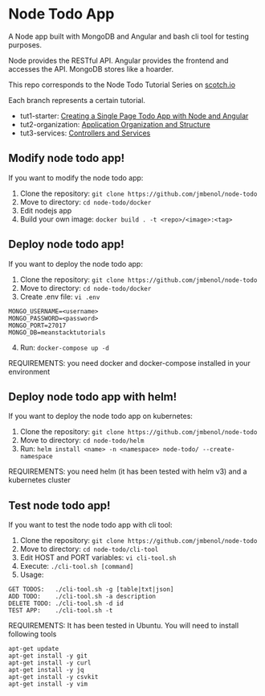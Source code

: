 # Node Todo App

A Node app built with MongoDB and Angular and bash cli tool for testing purposes.

Node provides the RESTful API. Angular provides the frontend and accesses the API. MongoDB stores like a hoarder.

This repo corresponds to the Node Todo Tutorial Series on [scotch.io](http://scotch.io)

Each branch represents a certain tutorial.
- tut1-starter: [Creating a Single Page Todo App with Node and Angular](https://scotch.io/tutorials/creating-a-single-page-todo-app-with-node-and-angular)
- tut2-organization: [Application Organization and Structure](https://scotch.io/tutorials/node-and-angular-to-do-app-application-organization-and-structure)
- tut3-services: [Controllers and Services](https://scotch.io/tutorials/node-and-angular-to-do-app-controllers-and-services)

## Modify node todo app!

If you want to modify the node todo app:

1. Clone the repository: `git clone https://github.com/jmbenol/node-todo`
2. Move to directory: `cd node-todo/docker`
3. Edit nodejs app
4. Build your own image: `docker build . -t <repo>/<image>:<tag>`

## Deploy node todo app!

If you want to deploy the node todo app:

1. Clone the repository: `git clone https://github.com/jmbenol/node-todo`
2. Move to directory: `cd node-todo/docker`
3. Create .env file: `vi .env`
```
MONGO_USERNAME=<username>
MONGO_PASSWORD=<password>
MONGO_PORT=27017
MONGO_DB=meanstacktutorials
```
4. Run: `docker-compose up -d`

REQUIREMENTS: you need docker and docker-compose installed in your environment

## Deploy node todo app with helm!

If you want to deploy the node todo app on kubernetes:

1. Clone the repository: `git clone https://github.com/jmbenol/node-todo`
2. Move to directory: `cd node-todo/helm`
4. Run: `helm install <name> -n <namespace> node-todo/ --create-namespace`

REQUIREMENTS: you need helm (it has been tested with helm v3) and a kubernetes cluster

## Test node todo app!

If you want to test the node todo app with cli tool:

1. Clone the repository: `git clone https://github.com/jmbenol/node-todo`
2. Move to directory: `cd node-todo/cli-tool`
3. Edit HOST and PORT variables: `vi cli-tool.sh`
4. Execute: `./cli-tool.sh [command]`
5. Usage:
```
GET TODOS:   ./cli-tool.sh -g [table|txt|json]
ADD TODO:    ./cli-tool.sh -a description
DELETE TODO: ./cli-tool.sh -d id
TEST APP:    ./cli-tool.sh -t
```

REQUIREMENTS: It has been tested in Ubuntu. You will need to install following tools
```
apt-get update
apt-get install -y git
apt-get install -y curl
apt-get install -y jq
apt-get install -y csvkit
apt-get install -y vim
```